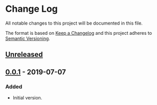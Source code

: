 # Change Log
All notable changes to this project will be documented in this file.

The format is based on [Keep a Changelog](http://keepachangelog.com/)
and this project adheres to [Semantic Versioning](http://semver.org/).


## [Unreleased]


## [0.0.1] - 2019-07-07
### Added
- Initial version.


<!-- links -->
[Unreleased]: https://github.com/plandes/mark-thing-at/compare/v0.0.1...HEAD
[0.0.1]: https://github.com/plandes/mark-thing-at/compare/v0.0.0...v0.0.1
